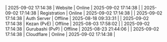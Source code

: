| 2025-09-02 17:14:38 | Website | Online | 2025-09-02 17:14:38 |
| 2025-09-02 17:14:38 | Registration | Online | 2025-09-02 17:14:38 |
| 2025-09-02 17:14:38 | Auth Server | Offline | 2025-08-18 09:33:31 |
| 2025-09-02 17:14:38 | Kezan (PvE) | Offline | 2025-08-03 17:58:02 |
| 2025-09-02 17:14:38 | Gurubashi (PvP) | Offline | 2025-08-23 21:44:06 |
| 2025-09-02 17:14:38 | Cloudflare | Online | 2025-09-02 17:14:38 |
